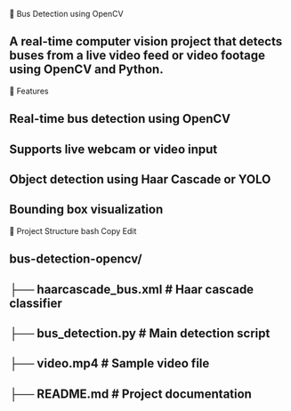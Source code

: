 🚌 Bus Detection using OpenCV
## A real-time computer vision project that detects buses from a live video feed or video footage using OpenCV and Python. ##

📌 Features
## Real-time bus detection using OpenCV ## 
## Supports live webcam or video input
 ## Object detection using Haar Cascade or YOLO
 ## Bounding box visualization

📁 Project Structure
bash
Copy
Edit
## bus-detection-opencv/

 ## ├── haarcascade_bus.xml       # Haar cascade classifier 
##  ├── bus_detection.py          # Main detection script
##  ├── video.mp4                 # Sample video file
##  ├── README.md                 # Project documentation

